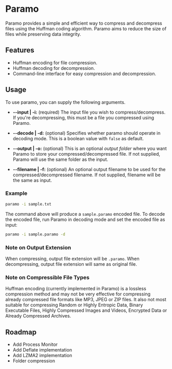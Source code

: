 # Paramo
Paramo provides a simple and efficient way to compress and decompress files using the Huffman coding algorithm. Paramo aims to reduce the size of files while preserving data integrity.

## Features
- Huffman encoding for file compression.
- Huffman decoding for decompression.
- Command-line interface for easy compression and decompression.

## Usage
To use paramo, you can supply the following arguments.
- **--input | -i:** (required) The input file you wish to compress/decompress. If you're decompressing, this must be a file you compressed using Paramo.

- **--decode | -d:** (optional) Specifies whether paramo should operate in decoding mode. This is a boolean value with `false` as default.

- **--output | -o:** (optional) This is an optional *output folder* where you want Paramo to store your compressed/decompressed file. If not supplied, Paramo will use the same folder as the input.

- **--filename | -f:** (optional) An optional output filename to be used for the compressed/decompressed filename. If not supplied, filename will be the same as input. 

### Example
```bash
paramo -i sample.txt
```

The command above will produce a `sample.paramo` encoded file. To decode the encoded file, run Paramo in decoding mode and set the encoded file as input:
```bash
paramo -i sample.paramo -d
```

### Note on Output Extension
When compressing, output file extension will be `.paramo`. When decompressing, output file extension will same as original file.

### Note on Compressible File Types
Huffman encoding (currently implemented in Paramo) is a lossless compression method and may not be very effective for compressing already compressed file formats like MP3, JPEG or ZIP files. It also not most suitable for compressing Random or Highly Entropic Data, Binary Executable Files, Highly Compressed Images and Videos, Encrypted Data or Already Compressed Archives.

## Roadmap
- Add Process Monitor
- Add Deflate implementation
- Add LZMA2 implementation
- Folder compression
